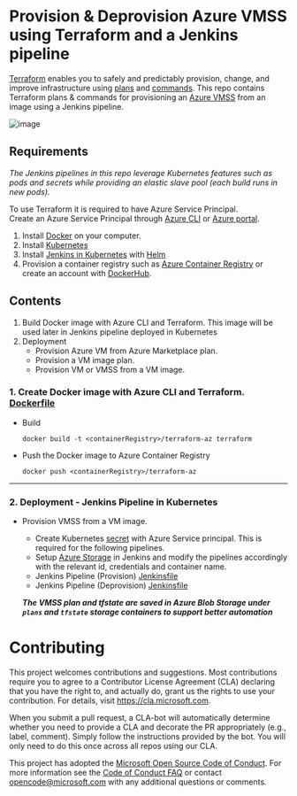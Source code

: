# Provision & Deprovision Azure VMSS using Terraform and a Jenkins pipeline

[Terraform](https://www.terraform.io/) enables you to safely and predictably provision, change, and improve infrastructure using [plans](https://www.terraform.io/docs/commands/plan.html) and [commands](https://www.terraform.io/docs/commands/index.html). This repo contains Terraform plans & commands for provisioning an [Azure VMSS](https://docs.microsoft.com/en-us/azure/virtual-machine-scale-sets/virtual-machine-scale-sets-overview) from an image using a Jenkins pipeline.

![image](https://user-images.githubusercontent.com/17064840/34257086-1293ab1e-e661-11e7-88c5-a23e3b0b1502.png)



## Requirements

*The Jenkins pipelines in this repo leverage Kubernetes features such as pods and secrets while providing an elastic slave pool (each build runs in new pods).*

To use Terraform it is required to have Azure Service Principal.<br/>
Create an Azure Service Principal through [Azure CLI](https://docs.microsoft.com/en-us/cli/azure/provision-an-azure-service-principal-azure-cli?toc=%2fazure%2fazure-resource-manager%2ftoc.json) or [Azure portal](https://docs.microsoft.com/en-us/azure/azure-resource-manager/resource-group-provision-service-principal-portal).

1. Install [Docker](https://www.docker.com/community-edition) on your computer.
2. Install [Kubernetes](https://docs.microsoft.com/en-us/azure/aks/tutorial-kubernetes-deploy-cluster)
3. Install [Jenkins in Kubernetes](https://hub.kubeapps.com/charts/stable/jenkins) with [Helm](https://www.helm.sh/)
4. Provision a container registry such as [Azure Container Registry](https://docs.microsoft.com/en-us/azure/aks/tutorial-kubernetes-prepare-acr) or create an account with [DockerHub](https://hub.docker.com/).

## Contents

1. Build Docker image with Azure CLI and Terraform. This image will be used later in Jenkins pipeline deployed in Kubernetes
2. Deployment
    - Provision Azure VM from Azure Marketplace plan.
    - Provision a VM image plan.
    - Provision VM or VMSS from a VM image.


### 1. Create Docker image with Azure CLI and Terraform. [Dockerfile](/terraform-az/Dockerfile)

- Build
    ```
    docker build -t <containerRegistry>/terraform-az terraform
    ```

- Push the Docker image to Azure Container Registry
    ```
    docker push <containerRegistry>/terraform-az
    ```

<hr/>

### 2. Deployment - Jenkins Pipeline in Kubernetes
- Provision VMSS from a VM image. 
    - Create Kubernetes [secret](/jenkins-pipelines/terraform-az-secret.yaml) with Azure Service principal. This is required for the following pipelines.
    - Setup [Azure Storage](https://docs.microsoft.com/en-us/azure/storage/common/storage-java-jenkins-continuous-integration-solution) in Jenkins and modify the pipelines accordingly with the relevant id, credentials and container name.
    - Jenkins Pipeline (Provision) [Jenkinsfile](/jenkins-pipelines/create-vmss-from-image/provision/Jenkinsfile)
    - Jenkins Pipeline (Deprovision) [Jenkinsfile](/jenkins-pipelines/create-vmss-from-image/deprovision/Jenkinsfile)

    ***The VMSS plan and tfstate are saved in Azure Blob Storage under `plans` and `tfstate` storage containers to support better automation***

# Contributing

This project welcomes contributions and suggestions.  Most contributions require you to agree to a
Contributor License Agreement (CLA) declaring that you have the right to, and actually do, grant us
the rights to use your contribution. For details, visit https://cla.microsoft.com.

When you submit a pull request, a CLA-bot will automatically determine whether you need to provide
a CLA and decorate the PR appropriately (e.g., label, comment). Simply follow the instructions
provided by the bot. You will only need to do this once across all repos using our CLA.

This project has adopted the [Microsoft Open Source Code of Conduct](https://opensource.microsoft.com/codeofconduct/).
For more information see the [Code of Conduct FAQ](https://opensource.microsoft.com/codeofconduct/faq/) or
contact [opencode@microsoft.com](mailto:opencode@microsoft.com) with any additional questions or comments.
